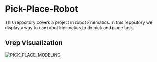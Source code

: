 # Pick-Place-Robot
This repository covers a project in robot kinematics. In this repository we display a way to use robot kinematics to do pick and place task.

## Vrep Visualization 
![PICK_PLACE_MODELING](https://user-images.githubusercontent.com/93336207/139558102-5659f477-5f67-45f9-9b1d-3a8e72f4812e.gif)
